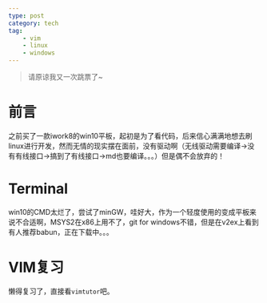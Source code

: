 ```yaml
---
type: post
category: tech
tag:
    - vim
    - linux
    - windows
---
```


> 请原谅我又一次跳票了~

# 前言

之前买了一款iwork8的win10平板，起初是为了看代码，后来信心满满地想去刷linux进行开发，然而无情的现实摆在面前，没有驱动啊（无线驱动需要编译->没有有线接口->搞到了有线接口->md也要编译。。。）但是偶不会放弃的！

# Terminal

win10的CMD太烂了，尝试了minGW，哇好大，作为一个轻度使用的变成平板来说不合适啊，MSYS2在x86上用不了，git for windows不错，但是在v2ex上看到有人推荐babun，正在下载中。。。

# VIM复习

懒得复习了，直接看```vimtutor```吧。
